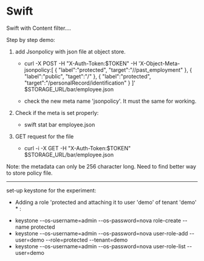 Swift
=====
Swift with Content filter....

Step by step demo:

1. add Jsonpolicy with json file at object store.
	- curl -X POST -H "X-Auth-Token:$TOKEN" -H 'X-Object-Meta-jsonpolicy:[ { "label":"protected", "target":"//past_employment" }, { "label":"public", "taget":"/" }, { "label":"protected", "target":"/personalRecord/identification" } ]' $STORAGE_URL/bar/employee.json

	- check the new meta name 'jsonpolicy'. It must the same for working.

2. Check if the meta is set properly:
	- swift stat bar employee.json

3. GET request for the file
	- curl -i -X GET -H "X-Auth-Token:$TOKEN" $STORAGE_URL/bar/employee.json


Note: the metadata can only be 256 character long. Need to find better way to store policy file.



------------------------------------------------------------------------------
set-up keystone for the experiment:

* Adding a role 'protected and attaching it to user 'demo' of tenant 'demo' * :

- keystone --os-username=admin --os-password=nova role-create --name protected
- keystone --os-username=admin --os-password=nova user-role-add --user=demo --role=protected --tenant=demo
- keystone --os-username=admin --os-password=nova user-role-list --user=demo
